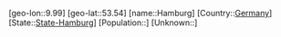 ﻿---
location: [53.54,9.99]
type: City
tags:
- geo/City


SpocWebEntityId: 30742
isDeleted: false
confidential: public

---
[geo-lon::9.99]
[geo-lat::53.54]
[name::Hamburg]
[Country::[Germany](geo/Continent/Europe/Germany.md)]
[State::[State-Hamburg](geo/Continent/Europe/Germany/State-Hamburg.md)]
[Population::]
[Unknown::]

